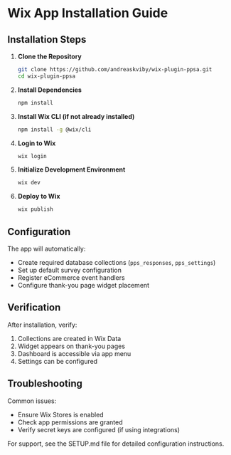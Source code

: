# Wix App Installation Guide

## Installation Steps

1. **Clone the Repository**
   ```bash
   git clone https://github.com/andreaskviby/wix-plugin-ppsa.git
   cd wix-plugin-ppsa
   ```

2. **Install Dependencies**
   ```bash
   npm install
   ```

3. **Install Wix CLI (if not already installed)**
   ```bash
   npm install -g @wix/cli
   ```

4. **Login to Wix**
   ```bash
   wix login
   ```

5. **Initialize Development Environment**
   ```bash
   wix dev
   ```

6. **Deploy to Wix**
   ```bash
   wix publish
   ```

## Configuration

The app will automatically:
- Create required database collections (`pps_responses`, `pps_settings`)
- Set up default survey configuration
- Register eCommerce event handlers
- Configure thank-you page widget placement

## Verification

After installation, verify:
1. Collections are created in Wix Data
2. Widget appears on thank-you pages
3. Dashboard is accessible via app menu
4. Settings can be configured

## Troubleshooting

Common issues:
- Ensure Wix Stores is enabled
- Check app permissions are granted
- Verify secret keys are configured (if using integrations)

For support, see the SETUP.md file for detailed configuration instructions.